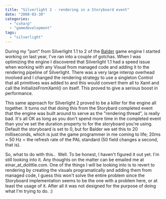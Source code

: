 ```yaml
---
title: "Silverlight 2 - rendering in a Storyboard event"
date: "2008-03-30"
categories: 
  - "csharp"
  - "gamedevelopment"
tags: 
  - "silverlight"
---
```


During my "port" from Silverlight 1.1 to 2 of the [Balder](http://www.codeplex.com/Balder) game engine I started working on last year, I've ran into a couple of gotchas. When I was optimizing the engine I discovered that Silverlight 1.1 had a speed issue when working with any Visual from managed code and adding it to the rendering pipeline of Silverlight. There was a very large interop overhead involved and I changed the rendering strategy to use a singleton Control that all primitives was added to and this would convert them all to Xaml and call the InitializeFromXaml() on itself. This proved to give a serious boost in performance.

This same approach for Silverlight 2 proved to be a killer for the engine all together. It turns out that doing this from the Storybard completed event that the engine was built around to serve as the "rendering thread", is really bad. It's all OK as long as you don't spend more time in the completed event than you've set the duration property to for the storyboard you're using. Default the storyboard is set to 0, but for Balder we set this to 20 milliseconds, which is just the game programmer in me coming to life; 20ms = 50 Hz = the refresh rate of the PAL standard (50 field changes a second, that is).

So, what to do with this..  Well. To be honest, I haven't figured it out yet. I'm still looking into it. Any thoughts on the matter can be emailed me at einar\_at\_dolittle.com. One of the things I will be looking into is to revert to rendering by creating the visuals programatically and adding them from managed code, I guess this won't solve the entire problem since the Storyboard implementation seems to be the one with a problem here, or at least the usage of it. After all it was not designed for the purpose of doing what I'm trying to do. :)
